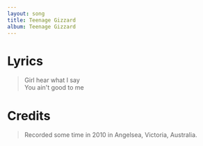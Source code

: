 ```yaml
---
layout: song
title: Teenage Gizzard
album: Teenage Gizzard
---
```


# Lyrics

> Girl hear what I say  
> You ain't good to me  

# Credits

> Recorded some time in 2010 in Angelsea, Victoria, Australia.  
